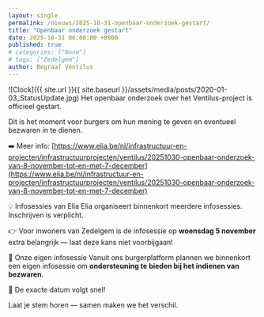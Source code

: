 ```yaml
---
layout: single
permalink: /nieuws/2025-10-31-openbaar-onderzoek-gestart/
title: "Openbaar onderzoek gestart"
date: 2025-10-31 06:00:00 +0000
published: true
# categories: ["None"]
# tags: ["Zedelgem"]
author: Begraaf Ventilus
---
```

![Clock]({{ site.url }}{{ site.baseurl }}/assets/media/posts/2020-01-03_StatusUpdate.jpg)
Het openbaar onderzoek over het Ventilus-project is officieel gestart. 

Dit is het moment voor burgers om hun mening te geven en eventueel bezwaren in te dienen.

➡️ Meer info: [https://www.elia.be/nl/infrastructuur-en-projecten/infrastructuurprojecten/ventilus/20251030-openbaar-onderzoek-van-8-november-tot-en-met-7-december](https://www.elia.be/nl/infrastructuur-en-projecten/infrastructuurprojecten/ventilus/20251030-openbaar-onderzoek-van-8-november-tot-en-met-7-december)

💡 Infosessies van Elia
Elia organiseert binnenkort meerdere infosessies. Inschrijven is verplicht.

👉 Voor inwoners van Zedelgem is de infosessie op **woensdag 5 november** extra belangrijk — laat deze kans niet voorbijgaan!

🤝 Onze eigen infosessie
Vanuit ons burgerplatform plannen we binnenkort een eigen infosessie om **ondersteuning te bieden bij het indienen van bezwaren**.


📅 De exacte datum volgt snel!

Laat je stem horen — samen maken we het verschil.


